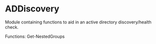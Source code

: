 # ADDiscovery
Module containing functions to aid in an active directory discovery/health check.

Functions:
Get-NestedGroups
